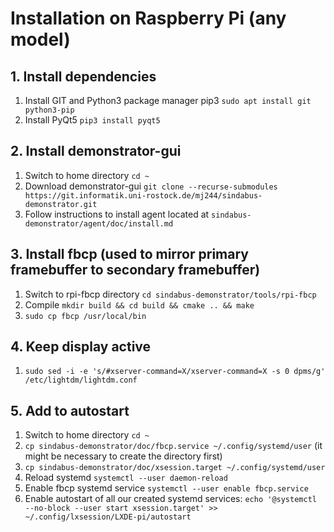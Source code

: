 # Installation on Raspberry Pi (any model)

## 1. Install dependencies
1. Install GIT and Python3 package manager pip3 `sudo apt install git python3-pip`
2. Install PyQt5 `pip3 install pyqt5`

## 2. Install demonstrator-gui
1. Switch to home directory `cd ~`
2. Download demonstrator-gui `git clone --recurse-submodules https://git.informatik.uni-rostock.de/mj244/sindabus-demonstrator.git`
3. Follow instructions to install agent located at `sindabus-demonstrator/agent/doc/install.md`

## 3. Install fbcp (used to mirror primary framebuffer to secondary framebuffer)
1. Switch to rpi-fbcp directory `cd sindabus-demonstrator/tools/rpi-fbcp`
2. Compile `mkdir build && cd build && cmake .. && make`
3. `sudo cp fbcp /usr/local/bin`

## 4. Keep display active
1. `sudo sed -i -e 's/#xserver-command=X/xserver-command=X -s 0 dpms/g' /etc/lightdm/lightdm.conf`

## 5. Add to autostart
1. Switch to home directory `cd ~`
2. `cp sindabus-demonstrator/doc/fbcp.service ~/.config/systemd/user` (it might be necessary to create the directory first)
3. `cp sindabus-demonstrator/doc/xsession.target ~/.config/systemd/user`
4. Reload systemd `systemctl --user daemon-reload`
5. Enable fbcp systemd service `systemctl --user enable fbcp.service`
6. Enable autostart of all our created systemd services: `echo '@systemctl --no-block --user start xsession.target' >> ~/.config/lxsession/LXDE-pi/autostart`
